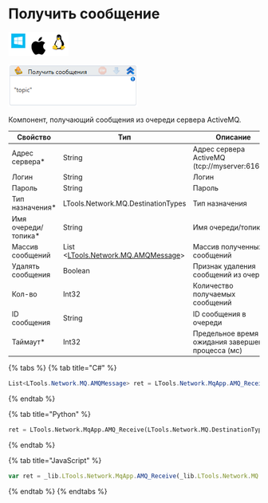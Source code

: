 # Получить сообщение

![](<../../../../.gitbook/assets/image (785).png>)

![](<../../../../.gitbook/assets/image (359).png>)

Компонент, получающий сообщения из очереди сервера ActiveMQ.

| Свойство             | Тип                                                               | Описание                                           |
| -------------------- | ----------------------------------------------------------------- | -------------------------------------------------- |
| Адрес сервера\*      | String                                                            | Адрес сервера ActiveMQ (tcp://myserver:61616/)     |
| Логин                | String                                                            | Логин                                              |
| Пароль               | String                                                            | Пароль                                             |
| Тип назначения\*     | LTools.Network.MQ.DestinationTypes                                | Тип назначения                                     |
| Имя очереди/топика\* | String                                                            | Имя очереди/топика                                 |
| Массив сообщений     | List <[LTools.Network.MQ.AMQMessage](../datatypes/amqmessage.md)> | Массив полученных сообщений                        |
| Удалять сообщения    | Boolean                                                           | Признак удаления сообщений из очереди              |
| Кол-во               | Int32                                                             | Количество получаемых сообщений                    |
| ID сообщения         | String                                                            | ID сообщения в очереди                             |
| Таймаут\*            | Int32                                                             | Предельное время ожидания завершения процесса (мс) |

{% tabs %}
{% tab title="C#" %}
```csharp
List<LTools.Network.MQ.AMQMessage> ret = LTools.Network.MqApp.AMQ_Receive(LTools.Network.MQ.DestinationTypes.TOPIC, "tcp://myserver:61616/", "login", "password", "topic", true, 10000, 10);
```
{% endtab %}

{% tab title="Python" %}
```python
ret = LTools.Network.MqApp.AMQ_Receive(LTools.Network.MQ.DestinationTypes.TOPIC, "tcp://myserver:61616/", "login", "password", "topic", True, 10000, 10)
```
{% endtab %}

{% tab title="JavaScript" %}
```javascript
var ret = _lib.LTools.Network.MqApp.AMQ_Receive(_lib.LTools.Network.MQ.DestinationTypes.TOPIC, "tcp://myserver:61616/", "login", "password", "topic", true, 10000, 10);
```
{% endtab %}
{% endtabs %}

